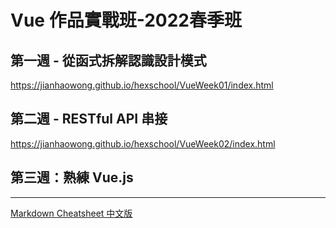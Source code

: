 Vue 作品實戰班-2022春季班
===

## 第一週 - 從函式拆解認識設計模式

https://jianhaowong.github.io/hexschool/VueWeek01/index.html

## 第二週 - RESTful API 串接
https://jianhaowong.github.io/hexschool/VueWeek02/index.html

## 第三週：熟練 Vue.js

---
[Markdown Cheatsheet 中文版](https://hackmd.io/@eMP9zQQ0Qt6I8Uqp2Vqy6w/SyiOheL5N/%2FBVqowKshRH246Q7UDyodFA?type=book#%E4%B8%BB%E6%A8%99%E9%A1%8C)

